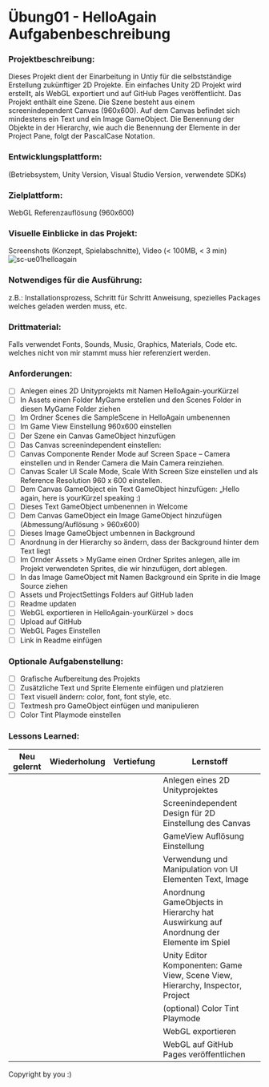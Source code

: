 # Übung01 - HelloAgain Aufgabenbeschreibung

### Projektbeschreibung: 
Dieses Projekt dient der Einarbeitung in Untiy für die selbstständige Erstellung zukünftiger 2D Projekte. 
Ein einfaches Unity 2D Projekt wird erstellt, als WebGL exportiert und auf GitHub Pages veröffentlicht. 
Das Projekt enthält eine Szene. Die Szene besteht aus einem screenindependent Canvas (960x600).
Auf dem Canvas befindet sich mindestens ein Text und ein Image GameObject. 
Die Benennung der Objekte in der Hierarchy, wie auch die Benennung der Elemente in der Project Pane, folgt der PascalCase Notation.

### Entwicklungsplattform: 
(Betriebsystem, Unity Version, Visual Studio Version, verwendete SDKs)

### Zielplattform: 
WebGL Referenzauflösung (960x600) 

### Visuelle Einblicke in das Projekt: 
Screenshots (Konzept, Spielabschnitte), Video (< 100MB, < 3 min)
![sc-ue01helloagain](https://user-images.githubusercontent.com/28704310/132992326-6bd52f52-8af3-48e5-8406-060d0270f158.JPG)

### Notwendiges für die Ausführung: 
z.B.: Installationsprozess, Schritt für Schritt Anweisung, spezielles Packages welches geladen werden muss, etc.  

### Drittmaterial: 
Falls verwendet Fonts, Sounds, Music, Graphics, Materials, Code etc. welches nicht von mir stammt muss hier referenziert werden. 

### Anforderungen:  
- [ ] Anlegen eines 2D Unityprojekts mit Namen HelloAgain-yourKürzel
- [ ] In Assets einen Folder MyGame erstellen und den Scenes Folder in diesen MyGame Folder ziehen
- [ ] Im Ordner Scenes die SampleScene in HelloAgain umbenennen
- [ ] Im Game View Einstellung 960x600 einstellen
- [ ] Der Szene ein Canvas GameObject hinzufügen
- [ ] Das Canvas screenindependent einstellen: 
- [ ] Canvas Componente Render Mode auf Screen Space – Camera einstellen und in Render Camera die Main Camera reinziehen.
- [ ] Canvas Scaler UI Scale Mode, Scale With Screen Size einstellen und als Reference Resolution 960 x 600 einstellen.
- [ ] Dem Canvas GameObject ein Text GameObject hinzufügen: „Hello again, here is yourKürzel speaking :) 
- [ ] Dieses Text GameObject umbenennen in Welcome
- [ ] Dem Canvas GameObject ein Image GameObject hinzufügen (Abmessung/Auflösung > 960x600)
- [ ] Dieses Image GameObject umbennen in Background
- [ ] Anordnung in der Hierarchy so ändern, dass der Background hinter dem Text liegt
- [ ] Im Ornder Assets > MyGame  einen Ordner Sprites anlegen, alle im Projekt verwendeten Sprites, die wir hinzufügen, dort ablegen.
- [ ] In das Image GameObject mit Namen Background ein Sprite in die Image Source ziehen 
- [ ] Assets und ProjectSettings Folders auf GitHub laden
- [ ] Readme updaten
- [ ] WebGL exportieren in HelloAgain-yourKürzel > docs
- [ ] Upload auf GitHub
- [ ] WebGL Pages Einstellen
- [ ] Link in Readme einfügen

### Optionale Aufgabenstellung:
- [ ] Grafische Aufbereitung des Projekts
- [ ] Zusätzliche Text und Sprite Elemente einfügen und platzieren
- [ ] Text visuell ändern: color, font, font style, etc.
- [ ] Textmesh pro GameObject einfügen und manipulieren 
- [ ] Color Tint Playmode einstellen

### Lessons Learned:
| Neu gelernt | Wiederholung | Vertiefung | Lernstoff                                                                             |
|-------------|--------------|------------|---------------------------------------------------------------------------------------|
|             |              |            | Anlegen eines 2D Unityprojektes                                                       |
|             |              |            | Screenindependent Design für 2D Einstellung des Canvas                                |
|             |              |            | GameView Auflösung Einstellung                                                        |
|             |              |            | Verwendung und Manipulation von UI Elementen Text, Image                              |
|             |              |            | Anordnung GameObjects in Hierarchy hat Auswirkung auf Anordnung der Elemente im Spiel |
|             |              |            | Unity Editor Komponenten: Game View, Scene View, Hierarchy, Inspector, Project        |
|             |              |            | (optional) Color Tint Playmode                                                        |
|             |              |            | WebGL exportieren                                                                     |
|             |              |            | WebGL auf GitHub Pages veröffentlichen                                                |


Copyright by you :)
